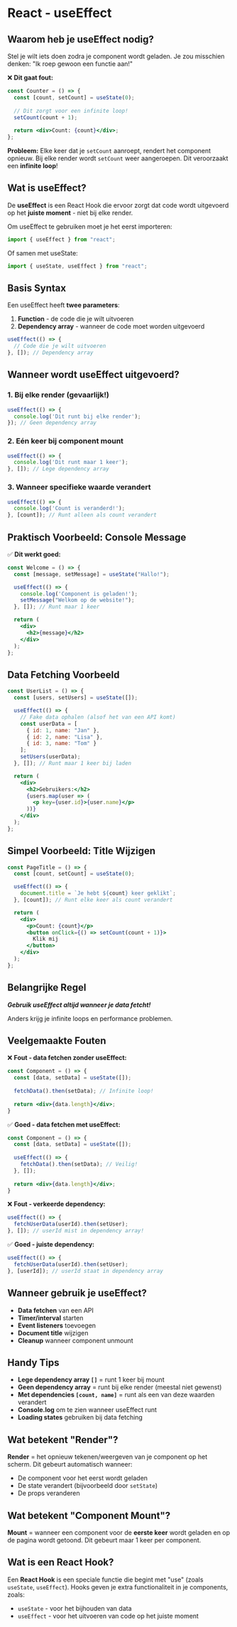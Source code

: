 # React - useEffect

## Waarom heb je useEffect nodig?

Stel je wilt iets doen zodra je component wordt geladen. Je zou misschien denken: "Ik roep gewoon een functie aan!"

❌ **Dit gaat fout:**
```jsx
const Counter = () => {
  const [count, setCount] = useState(0);
  
  // Dit zorgt voor een infinite loop!
  setCount(count + 1);
  
  return <div>Count: {count}</div>;
};
```

**Probleem:** Elke keer dat je `setCount` aanroept, rendert het component opnieuw. Bij elke render wordt `setCount` weer aangeroepen. Dit veroorzaakt een **infinite loop**!

## Wat is useEffect?

De **useEffect** is een React Hook die ervoor zorgt dat code wordt uitgevoerd op het **juiste moment** - niet bij elke render.

Om useEffect te gebruiken moet je het eerst importeren:

```jsx
import { useEffect } from "react";
```

Of samen met useState:

```jsx
import { useState, useEffect } from "react";
```

## Basis Syntax

Een useEffect heeft **twee parameters**:
1. **Function** - de code die je wilt uitvoeren
2. **Dependency array** - wanneer de code moet worden uitgevoerd

```jsx
useEffect(() => {
  // Code die je wilt uitvoeren
}, []); // Dependency array
```

## Wanneer wordt useEffect uitgevoerd?

### 1. Bij elke render (gevaarlijk!)
```jsx
useEffect(() => {
  console.log('Dit runt bij elke render');
}); // Geen dependency array
```

### 2. Eén keer bij component mount
```jsx
useEffect(() => {
  console.log('Dit runt maar 1 keer');
}, []); // Lege dependency array
```

### 3. Wanneer specifieke waarde verandert
```jsx
useEffect(() => {
  console.log('Count is veranderd!');
}, [count]); // Runt alleen als count verandert
```

## Praktisch Voorbeeld: Console Message

✅ **Dit werkt goed:**
```jsx
const Welcome = () => {
  const [message, setMessage] = useState("Hallo!");

  useEffect(() => {
    console.log('Component is geladen!');
    setMessage("Welkom op de website!");
  }, []); // Runt maar 1 keer

  return (
    <div>
      <h2>{message}</h2>
    </div>
  );
};
```

## Data Fetching Voorbeeld

```jsx
const UserList = () => {
  const [users, setUsers] = useState([]);

  useEffect(() => {
    // Fake data ophalen (alsof het van een API komt)
    const userData = [
      { id: 1, name: "Jan" },
      { id: 2, name: "Lisa" },
      { id: 3, name: "Tom" }
    ];
    setUsers(userData);
  }, []); // Runt maar 1 keer bij laden

  return (
    <div>
      <h2>Gebruikers:</h2>
      {users.map(user => (
        <p key={user.id}>{user.name}</p>
      ))}
    </div>
  );
};
```

## Simpel Voorbeeld: Title Wijzigen

```jsx
const PageTitle = () => {
  const [count, setCount] = useState(0);

  useEffect(() => {
    document.title = `Je hebt ${count} keer geklikt`;
  }, [count]); // Runt elke keer als count verandert

  return (
    <div>
      <p>Count: {count}</p>
      <button onClick={() => setCount(count + 1)}>
        Klik mij
      </button>
    </div>
  );
};
```

## Belangrijke Regel

***Gebruik useEffect altijd wanneer je data fetcht!***

Anders krijg je infinite loops en performance problemen.

## Veelgemaakte Fouten

❌ **Fout - data fetchen zonder useEffect:**
```jsx
const Component = () => {
  const [data, setData] = useState([]);
  
  fetchData().then(setData); // Infinite loop!
  
  return <div>{data.length}</div>;
}
```

✅ **Goed - data fetchen met useEffect:**
```jsx
const Component = () => {
  const [data, setData] = useState([]);
  
  useEffect(() => {
    fetchData().then(setData); // Veilig!
  }, []);
  
  return <div>{data.length}</div>;
}
```

❌ **Fout - verkeerde dependency:**
```jsx
useEffect(() => {
  fetchUserData(userId).then(setUser);
}, []); // userId mist in dependency array!
```

✅ **Goed - juiste dependency:**
```jsx
useEffect(() => {
  fetchUserData(userId).then(setUser);
}, [userId]); // userId staat in dependency array
```

## Wanneer gebruik je useEffect?

- **Data fetchen** van een API
- **Timer/interval** starten
- **Event listeners** toevoegen
- **Document title** wijzigen
- **Cleanup** wanneer component unmount

## Handy Tips

- **Lege dependency array `[]`** = runt 1 keer bij mount
- **Geen dependency array** = runt bij elke render (meestal niet gewenst)
- **Met dependencies `[count, name]`** = runt als een van deze waarden verandert
- **Console.log** om te zien wanneer useEffect runt
- **Loading states** gebruiken bij data fetching

## Wat betekent "Render"?

**Render** = het opnieuw tekenen/weergeven van je component op het scherm. Dit gebeurt automatisch wanneer:
- De component voor het eerst wordt geladen
- De state verandert (bijvoorbeeld door `setState`)
- De props veranderen

## Wat betekent "Component Mount"?

**Mount** = wanneer een component voor de **eerste keer** wordt geladen en op de pagina wordt getoond. Dit gebeurt maar 1 keer per component.

## Wat is een React Hook?

Een **React Hook** is een speciale functie die begint met "use" (zoals `useState`, `useEffect`). Hooks geven je extra functionaliteit in je components, zoals:
- `useState` - voor het bijhouden van data
- `useEffect` - voor het uitvoeren van code op het juiste moment